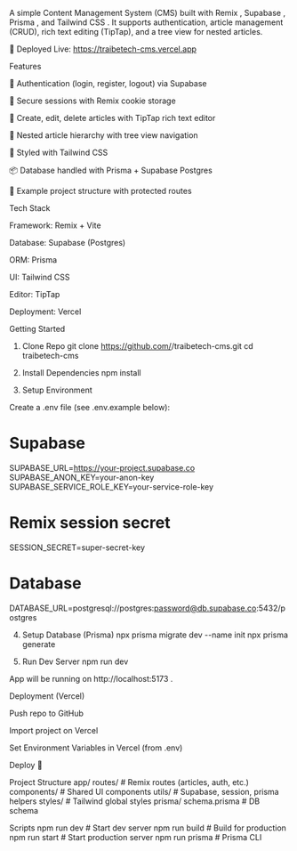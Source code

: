 A simple Content Management System (CMS) built with Remix
, Supabase
, Prisma
, and Tailwind CSS
.
It supports authentication, article management (CRUD), rich text editing (TipTap), and a tree view for nested articles.

🚀 Deployed Live: https://traibetech-cms.vercel.app

Features

🔐 Authentication (login, register, logout) via Supabase

🍪 Secure sessions with Remix cookie storage

📝 Create, edit, delete articles with TipTap rich text editor

🌲 Nested article hierarchy with tree view navigation

🎨 Styled with Tailwind CSS

📦 Database handled with Prisma + Supabase Postgres

📄 Example project structure with protected routes

Tech Stack

Framework: Remix + Vite

Database: Supabase (Postgres)

ORM: Prisma

UI: Tailwind CSS

Editor: TipTap

Deployment: Vercel

Getting Started

1. Clone Repo
   git clone https://github.com/<your-username>/traibetech-cms.git
   cd traibetech-cms

2. Install Dependencies
   npm install

3. Setup Environment

Create a .env file (see .env.example below):

# Supabase

SUPABASE_URL=https://your-project.supabase.co
SUPABASE_ANON_KEY=your-anon-key
SUPABASE_SERVICE_ROLE_KEY=your-service-role-key

# Remix session secret

SESSION_SECRET=super-secret-key

# Database

DATABASE_URL=postgresql://postgres:password@db.supabase.co:5432/postgres

4. Setup Database (Prisma)
   npx prisma migrate dev --name init
   npx prisma generate

5. Run Dev Server
   npm run dev

App will be running on http://localhost:5173
.

Deployment (Vercel)

Push repo to GitHub

Import project on Vercel

Set Environment Variables in Vercel (from .env)

Deploy 🎉

Project Structure
app/
routes/ # Remix routes (articles, auth, etc.)
components/ # Shared UI components
utils/ # Supabase, session, prisma helpers
styles/ # Tailwind global styles
prisma/
schema.prisma # DB schema

Scripts
npm run dev # Start dev server
npm run build # Build for production
npm run start # Start production server
npm run prisma # Prisma CLI
